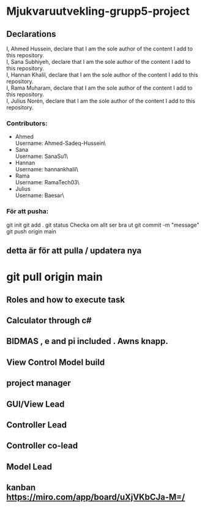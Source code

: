 # Mjukvaruutvekling-grupp5-project

## Declarations
I, Ahmed Hussein, declare that I am the sole author of the content I add to this repository.\
I, Sana Subhiyeh, declare that I am the sole author of the content I add to this repository.\
I, Hannan Khalil, declare that I am the sole author of the content I add to this repository.\
I, Rama Muharam, declare that I am the sole author of the content I add to this repository.\
I, Julius Norén, declare that I am the sole author of the content I add to this repository.


### Contributors: 
- Ahmed \
Username: Ahmed-Sadeq-Hussein\
- Sana\
Username: SanaSu1\
- Hannan\
Username: hannankhalil\
- Rama\
Username: RamaTech03\
- Julius\
Username: Baesar\

### För att pusha: 
git init 
git add . 
git status      Checka om allt ser bra ut
git commit -m "message" 
git push origin main 

## detta är för att pulla / updatera nya

# git pull origin main 

###

## Roles and how to execute task 
##  Calculator through c#  
##  BIDMAS  , e and pi included . Awns knapp.
## View Control Model build 

## project manager
## GUI/View Lead
## Controller Lead
## Controller co-lead
## Model Lead


## kanban https://miro.com/app/board/uXjVKbCJa-M=/
